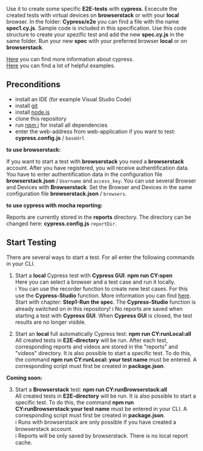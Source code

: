 Use it to create some specific **E2E-tests** with **cypress**. Excecute the created tests with virtual devices on **browserstack** or with your **local** browser. In the folder: **Cypress/e2e** you can find a file with the name **spec1.cy.js**. Sample code is included in this specification. Use this code structure to create your spezific test and add the new **spec.cy.js** in the same folder. Run your new **spec** with your preferred browser **local** or on **browserstack**.

[Here](https://docs.cypress.io/guides/overview/why-cypress) you can find more information about cypress.<br>
[Here](https://docs.cypress.io/examples/examples/recipes) you can find a lot of helpful examples.

## Preconditions

* install an IDE (for example Visual Studio Code)
* install [git](https://git-scm.com/downloads)
* install [node.js](https://nodejs.org/de/download/)
* clone this repository
* run [npm i]() for install all dependencies
* enter the web-address from web-application if you want to test: **cypress.config.js** / `baseUrl`

**to use browserstack:**

If you want to start a test with **browserstack** you need a **browserstack** account. After you have registered, you will receive authentification data. You have to enter authentification data in the configuration file **browserstack.json** / `Username` and `access_key`. You can use several Browser and Devices with **Browserstack**. Set the Browser and Devices in the same configuration file **browserstack.json** / `browsers`.

**to use cypress with mocha reporting:**

Reports are currently stored in the **reports** directory. The directory can be changed here: **cypress.config.js** `reportDir`.

## Start Testing

There are several ways to start a test. For all enter the following commands in your CLI.

1. Start a **local** Cypress test with **Cypress GUI**: **npm run CY:open** <br>
Here you can select a browser and a test case and run it locally.<br>
:information_source: You can use the recorder function to create new test cases. For this use the **Cypress-Studio** function.
More information you can find  [here](https://docs.cypress.io/guides/references/cypress-studio#Extending-a-Test). Start with chapter: **Step1-Run the spec**. The **Cypress-Studio** function is already switched on in this repository!
:information_source: No reports are saved when starting a test with **Cypress GUI**. When **Cypress GUI** is closed, the test results are no longer visible.

2. Start an **local** full automatically Cypress test: **npm run CY:runLocal:all** <br>
All created tests in **E2E-directory** will be run. After each test, corresponding reports and videos are stored in the "reports" and "videos" directory. It is also possible to start a specific test. To do this, the command **npm run CY:runLocal: your test name** must be entered. A corresponding script must first be created in **package.json**.

**Coming soon:**

3. Start a **Browserstack** test: **npm run CY:runBrowserstack:all** <br>
All created tests in **E2E-directory** will be run. It is also possible to start a specific test. To do this, the command **npm run CY:runBrowserstack:your test name** must be entered in your CLI. A corresponding script must first be created in **package.json**.<br>
:information_source: Runs with browserstack are only possible if you have created a browserstack account.<br>
:information_source: Reports will be only saved by browserstack. There is no local report cache.